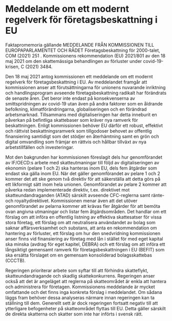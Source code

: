 # Meddelande om ett modernt regelverk för företagsbeskattning i EU

Faktapromemoria gällande MEDDELANDE FRÅN KOMMISSIONEN TILL EUROPAPARLAMENTET OCH RÅDET Företagsbeskattning för 2000-talet, COM (2021) 251 . Kommissionens rekommendation (EU) 2021/801 av den 18 maj 2021 om den skattemässiga behandlingen av förluster under covid-19-krisen, C (2021) 3484.

Den 18 maj 2021 antog kommissionen ett meddelande om ett modernt regelverk för företagsbeskattning i EU. Av meddelandet framgår att kommissionen anser att förutsättningarna för unionens nuvarande inriktning och handlingsprogram avseende företagsbeskattning radikalt har förändrats de senaste åren. Det beror inte endast på konsekvenserna av smittspridningen av covid-19 utan även på andra faktorer som en åldrande befolkning, klimatförändringarna, globaliseringen och en förändrad arbetsmarknad. Tillsammans med digitaliseringen har detta inneburit en påverkan på befintliga skattebaser som kräver nya ramverk för beskattningen. Enligt kommissionen behöver EU därför ett robust, effektivt och rättvist beskattningsramverk som tillgodoser behovet av offentlig finansiering samtidigt som det stödjer en återhämtning samt en grön och digital omvandling som främjar en rättvis och hållbar tillväxt av nya arbetstillfällen och investeringar.

Mot den bakgrunden har kommissionen föreslagit dels hur genomförandet av IF/OECD:s arbete med skatteutmaningar till följd av digitaliseringen av ekonomin (pelare 1 och 2) ska hanteras inom EU, dels fem åtgärder som endast ska gälla inom EU. När det gäller genomförandet av pelare 1 och 2 kommer det att ske genom två direktiv för att säkerställa att detta görs på ett likformigt sätt inom hela unionen. Genomförandet av pelare 2 kommer att påverka redan implementerade direktiv, t.ex. direktivet mot skatteundandraganden (ATAD) särskilt avseende CFC-reglerna samt ränte- och royaltydirektivet. Kommissionen menar även att det utöver genomförandet av pelarna kommer att krävas fler åtgärder för att bemöta ovan angivna utmaningar och listar fem åtgärdsområden. Det handlar om ett förslag om att införa en offentlig listning av effektiva skattesatser för vissa stora företag, ett förslag om att neutralisera användandet av bolag som saknar affärsverksamhet och substans, att anta en rekommendation om hantering av förluster, ett förslag om hur den snedvridning kommissionen anser finns vid finansiering av företag med lån i stället för med eget kapital ska minska (avdrag för eget kapitel, DEBRA) och ett förslag om att införa ett långsiktigt gemensamt ramverk för företagsbeskattningen i EU (BEFIT) som ska ersätta förslaget om en gemensam konsoliderad bolagsskattebas (CCCTB).

Regeringen prioriterar arbete som syftar till att förhindra skatteflykt, skatteundandragande och skadlig skattekonkurrens. Regeringen anser också att det är angeläget att reglerna på skatteområdet är enkla att hantera och administrera för företagen. Kommissionens meddelande är mycket omfattande och det finns inga konkreta förslag i meddelandet. Om sådana läggs fram behöver dessa analyseras närmare innan regeringen kan ta ställning till dem. Generellt sett är dock regeringen fortsatt negativ till att ytterligare befogenheter på skatteområdet flyttas till EU. Detta gäller särskilt de direkta skatterna och skatter som inte har införts i svensk rätt.
